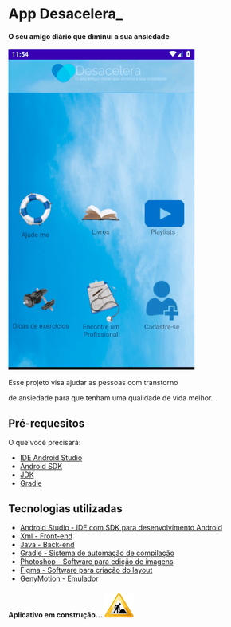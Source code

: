 # App Desacelera_
#### O seu amigo diário que diminui a sua ansiedade

![App](https://github.com/leandrosax10/Desacelera_/blob/master/Anima%C3%A7%C3%A3o_App.gif)

<p> Esse projeto visa ajudar as pessoas com transtorno </p>
 de ansiedade para que tenham uma qualidade de vida melhor.
 
 
 ## Pré-requesitos
 O que você precisará:
 * [IDE Android Studio](#Android_Studio)
 * [Android SDK](#Android_Studio)
 * [JDK](#Android_Studio)
 * [Gradle](#Android_Studio)


## Tecnologias utilizadas

* [Android Studio - IDE com SDK para desenvolvimento Android](#Android_Studio)
* [Xml - Front-end](#Android_Studio)
* [Java - Back-end](#Java)
* [Gradle - Sistema de automação de compilação](#Android_Studio)
* [Photoshop - Software para edição de imagens](#photoshop)
* [Figma - Software para criação do layout](#figma)
* [GenyMotion - Emulador](#Geny)

#### Aplicativo em construção... ![App](https://github.com/leandrosax10/Desacelera_/blob/master/icone%20construcao.png)


